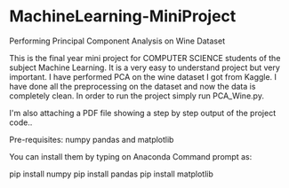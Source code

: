 # MachineLearning-MiniProject
Performing Principal Component Analysis on Wine Dataset

This is the final year mini project for COMPUTER SCIENCE students of the subject Machine Learning.
It is a very easy to understand project but very important.
I have performed PCA on the wine dataset I got from Kaggle.
I have done all the preprocessing on the dataset and now the data is completely clean.
In order to run the project simply run PCA_Wine.py.

I'm also attaching a PDF file showing a step by step output of the project code..

Pre-requisites:
numpy 
pandas and 
matplotlib

You can install them by typing on Anaconda Command prompt as:

pip install numpy
pip install pandas
pip install matplotlib
